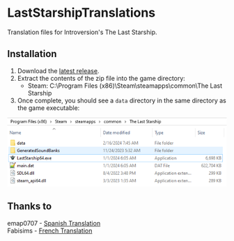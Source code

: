 # LastStarshipTranslations
Translation files for Introversion's The Last Starship.

## Installation

1. Download the [latest release](https://github.com/Totengeist/LastStarshipTranslations/releases).
2. Extract the contents of the zip file into the game directory:
    * Steam: C:\Program Files (x86)\Steam\steamapps\common\The Last Starship
3. Once complete, you should see a `data` directory in the same directory as the game executable:

![Installation directory](assets/install.png)

## Thanks to

emap0707 - [Spanish Translation](https://steamcommunity.com/sharedfiles/filedetails/?id=3161472668)  
Fabisims - [French Translation](https://steamcommunity.com/sharedfiles/filedetails/?id=3122540653)
